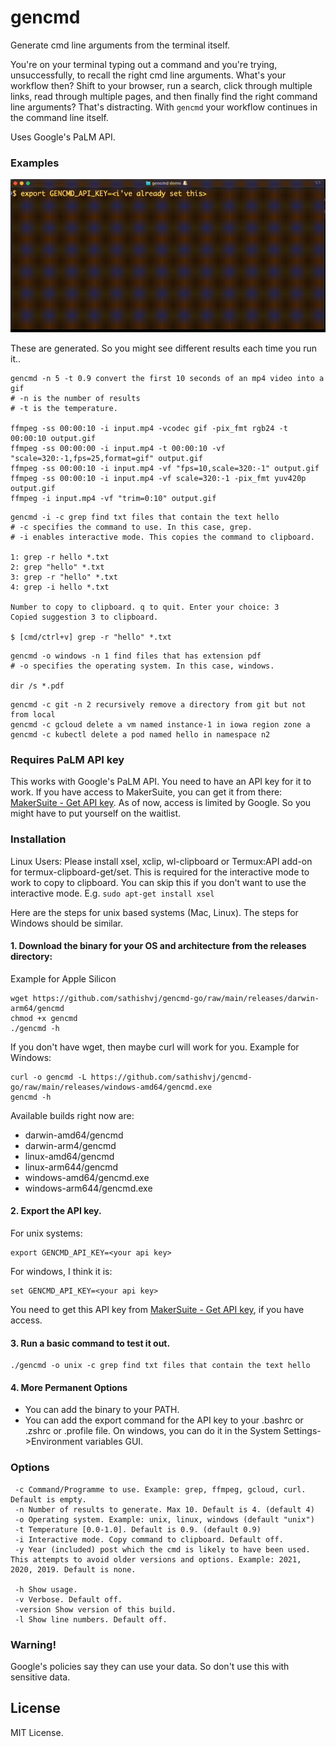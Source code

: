 # gencmd
Generate cmd line arguments from the terminal itself. 

You're on your terminal typing out a command and you're trying, unsuccessfully, to recall the right cmd line arguments. What's your workflow then? Shift to your browser, run a search, click through multiple links, read through multiple pages, and then finally find the right command line arguments? That's distracting. With `gencmd` your workflow continues in the command line itself.

Uses Google's PaLM API. 

### Examples

![](images/gencmd-demo.gif)

These are generated. So you might see different results each time you run it..
```	
gencmd -n 5 -t 0.9 convert the first 10 seconds of an mp4 video into a gif
# -n is the number of results
# -t is the temperature.

ffmpeg -ss 00:00:10 -i input.mp4 -vcodec gif -pix_fmt rgb24 -t 00:00:10 output.gif
ffmpeg -ss 00:00:00 -i input.mp4 -t 00:00:10 -vf "scale=320:-1,fps=25,format=gif" output.gif
ffmpeg -ss 00:00:10 -i input.mp4 -vf "fps=10,scale=320:-1" output.gif
ffmpeg -ss 00:00:10 -i input.mp4 -vf scale=320:-1 -pix_fmt yuv420p output.gif
ffmpeg -i input.mp4 -vf "trim=0:10" output.gif
```

```
gencmd -i -c grep find txt files that contain the text hello
# -c specifies the command to use. In this case, grep.
# -i enables interactive mode. This copies the command to clipboard.

1: grep -r hello *.txt
2: grep "hello" *.txt
3: grep -r "hello" *.txt
4: grep -i hello *.txt

Number to copy to clipboard. q to quit. Enter your choice: 3
Copied suggestion 3 to clipboard.

$ [cmd/ctrl+v] grep -r "hello" *.txt
```

```
gencmd -o windows -n 1 find files that has extension pdf
# -o specifies the operating system. In this case, windows.

dir /s *.pdf
```

```
gencmd -c git -n 2 recursively remove a directory from git but not from local
gencmd -c gcloud delete a vm named instance-1 in iowa region zone a
gencmd -c kubectl delete a pod named hello in namespace n2
```

### Requires PaLM API key
This works with Google's PaLM API. You need to have an API key for it to work. 
If you have access to MakerSuite, you can get it from there: [MakerSuite - Get API key](https://makersuite.google.com/app/apikey). 
As of now, access is limited by Google. So you might have to put yourself on the waitlist.

### Installation
Linux Users: Please install xsel, xclip, wl-clipboard or Termux:API add-on for termux-clipboard-get/set. This is required for the interactive mode to work to copy to clipboard. You can skip this if you don't want to use the interactive mode.
E.g. `sudo apt-get install xsel`

Here are the steps for unix based systems (Mac, Linux). The steps for Windows should be similar.

#### 1. Download the binary for your OS and architecture from the releases directory: 

Example for Apple Silicon
```
wget https://github.com/sathishvj/gencmd-go/raw/main/releases/darwin-arm64/gencmd 
chmod +x gencmd 
./gencmd -h
```

If you don't have wget, then maybe curl will work for you. Example for Windows:
```
curl -o gencmd -L https://github.com/sathishvj/gencmd-go/raw/main/releases/windows-amd64/gencmd.exe
gencmd -h
```

Available builds right now are:
 - darwin-amd64/gencmd
 - darwin-arm4/gencmd
 - linux-amd64/gencmd
 - linux-arm644/gencmd
 - windows-amd64/gencmd.exe
 - windows-arm644/gencmd.exe

#### 2. Export the API key.
For unix systems:
```
export GENCMD_API_KEY=<your api key>
```

For windows, I think it is:
```
set GENCMD_API_KEY=<your api key>
```
You need to get this API key from [MakerSuite - Get API key](https://makersuite.google.com/app/apikey), if you have access.

#### 3. Run a basic command to test it out.
```
./gencmd -o unix -c grep find txt files that contain the text hello
```

#### 4. More Permanent Options
 - You can add the binary to your PATH.
 - You can add the export command for the API key to your .bashrc or .zshrc or .profile file. On windows, you can do it in the System Settings->Environment variables GUI.

### Options
```
 -c Command/Programme to use. Example: grep, ffmpeg, gcloud, curl. Default is empty.
 -n Number of results to generate. Max 10. Default is 4. (default 4)
 -o Operating system. Example: unix, linux, windows (default "unix")
 -t Temperature [0.0-1.0]. Default is 0.9. (default 0.9)
 -i Interactive mode. Copy command to clipboard. Default off.
 -y Year (included) post which the cmd is likely to have been used. This attempts to avoid older versions and options. Example: 2021, 2020, 2019. Default is none.
 
 -h	Show usage.
 -v	Verbose. Default off.
 -version Show version of this build.
 -l	Show line numbers. Default off.
```

### Warning!
Google's policies say they can use your data. So don't use this with sensitive data.

## License
MIT License.